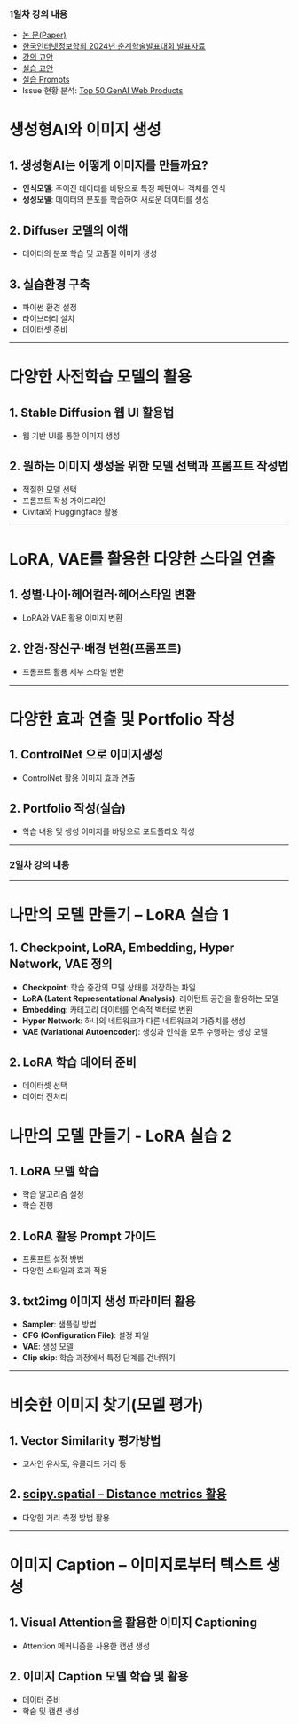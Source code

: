 
### 1일차 강의 내용 
- [논 문(Paper)](https://drive.google.com/file/d/13V4wqjQAByZp5Lq4UXhIvOXFqzzAnB77/view?usp=sharing)
- [한국인터넷정보학회 2024년 춘계학술발표대회 발표자료](https://drive.google.com/file/d/1WxiDA3VelCh6gc995qfFO-VL5QNTZreM/view?usp=sharing)
- [강의 교안](https://drive.google.com/file/d/1JcWilbrTttvsp_D4BFFyGTx-6b7GQsjz/view?usp=sharing)
- [실습 교안]()
- [실습 Prompts](https://docs.google.com/spreadsheets/d/14LMF7gTR0gnUCnpdWsCziMlhCCZuH_fisxruUM9oFdI/edit?usp=sharing)
- Issue 현황 분석: [Top 50 GenAI Web Products](https://a16z.com/how-are-consumers-using-generative-ai/)



# 생성형AI와 이미지 생성

## 1. 생성형AI는 어떻게 이미지를 만들까요?
- **인식모델**: 주어진 데이터를 바탕으로 특정 패턴이나 객체를 인식
- **생성모델**: 데이터의 분포를 학습하여 새로운 데이터를 생성

## 2. Diffuser 모델의 이해
- 데이터의 분포 학습 및 고품질 이미지 생성

## 3. 실습환경 구축
- 파이썬 환경 설정
- 라이브러리 설치
- 데이터셋 준비

---

# 다양한 사전학습 모델의 활용

## 1. Stable Diffusion 웹 UI 활용법
- 웹 기반 UI를 통한 이미지 생성

## 2. 원하는 이미지 생성을 위한 모델 선택과 프롬프트 작성법
- 적절한 모델 선택
- 프롬프트 작성 가이드라인
- Civitai와 Huggingface 활용

---

# LoRA, VAE를 활용한 다양한 스타일 연출

## 1. 성별·나이·헤어컬러·헤어스타일 변환
- LoRA와 VAE 활용 이미지 변환

## 2. 안경·장신구·배경 변환(프롬프트)
- 프롬프트 활용 세부 스타일 변환

---

# 다양한 효과 연출 및 Portfolio 작성

## 1. ControlNet 으로 이미지생성
- ControlNet 활용 이미지 효과 연출

## 2. Portfolio 작성(실습)
- 학습 내용 및 생성 이미지를 바탕으로 포트폴리오 작성


---
### 2일차 강의 내용
---


# 나만의 모델 만들기 – LoRA 실습 1

## 1. Checkpoint, LoRA, Embedding, Hyper Network, VAE 정의
- **Checkpoint**: 학습 중간의 모델 상태를 저장하는 파일
- **LoRA (Latent Representational Analysis)**: 레이턴트 공간을 활용하는 모델
- **Embedding**: 카테고리 데이터를 연속적 벡터로 변환
- **Hyper Network**: 하나의 네트워크가 다른 네트워크의 가중치를 생성
- **VAE (Variational Autoencoder)**: 생성과 인식을 모두 수행하는 생성 모델

## 2. LoRA 학습 데이터 준비
- 데이터셋 선택
- 데이터 전처리



# 나만의 모델 만들기 - LoRA 실습 2

## 1. LoRA 모델 학습
- 학습 알고리즘 설정
- 학습 진행

## 2. LoRA 활용 Prompt 가이드
- 프롬프트 설정 방법
- 다양한 스타일과 효과 적용

## 3. txt2img 이미지 생성 파라미터 활용
- **Sampler**: 샘플링 방법
- **CFG (Configuration File)**: 설정 파일
- **VAE**: 생성 모델
- **Clip skip**: 학습 과정에서 특정 단계를 건너뛰기

---

# 비슷한 이미지 찾기(모델 평가)

## 1. Vector Similarity 평가방법
- 코사인 유사도, 유클리드 거리 등

## 2. [scipy.spatial – Distance metrics 활용](https://docs.scipy.org/doc/scipy/reference/spatial.html)
- 다양한 거리 측정 방법 활용

---

# 이미지 Caption – 이미지로부터 텍스트 생성

## 1. Visual Attention을 활용한 이미지 Captioning
- Attention 메커니즘을 사용한 캡션 생성

## 2. 이미지 Caption 모델 학습 및 활용
- 데이터 준비
- 학습 및 캡션 생성
